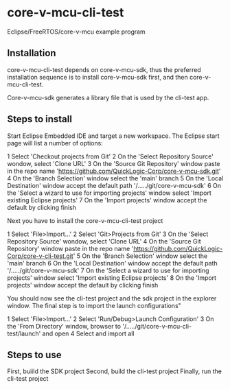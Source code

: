 # core-v-mcu-cli-test
Eclipse/FreeRTOS/core-v-mcu example program

## Installation
core-v-mcu-cli-test depends on core-v-mcu-sdk, thus the preferred installation sequence is to install core-v-mcu-sdk first, and then
core-v-mcu-cli-test.

Core-v-mcu-sdk generates a library file that is used by the cli-test app.

## Steps to install

Start Eclipse Embedded IDE and target a new workspace.
The Eclipse start page will list a number of options:

1	Select 'Checkout projects from Git'
2 On the 'Select Repository Source' wondow, select 'Clone URL'
3 On the 'Source Git Repository' window paste in the repo name 'https://github.com/QuickLogic-Corp/core-v-mcu-sdk.git'
4 On the 'Branch Selection' window select the 'main' branch
5 On the 'Local Destination' window accept the default path '/...../git/core-v-mcu-sdk'
6 On the 'Select a wizard to use for importing projects' window select 'Import existing Eclipse projects'
7 On the 'Import projects' window accept the default by clicking finish

Next you have to install the core-v-mcu-cli-test project

1 Select 'File>Import...'
2 Select 'Git>Projects from Git'
3 On the 'Select Repository Source' wondow, select 'Clone URL'
4 On the 'Source Git Repository' window paste in the repo name 'https://github.com/QuickLogic-Corp/core-v-cli-test.git'
5 On the 'Branch Selection' window select the 'main' branch
6 On the 'Local Destination' window accept the default path '/...../git/core-v-mcu-sdk'
7 On the 'Select a wizard to use for importing projects' window select 'Import existing Eclipse projects'
8 On the 'Import projects' window accept the default by clicking finish

You should now see the cli-test project and the sdk project in the explorer window.
The final step is to import the launch configurations"

1 Select 'File>Import...'
2 Select 'Run/Debug>Launch Configuration'
3 On the 'From Directory' window, browser to '/...../git/core-v-mcu-cli-test/launch' and open
4 Select and import all

## Steps to use
First, buiild the SDK project
Second, build the cli-test project
Finally, run the cli-test project

